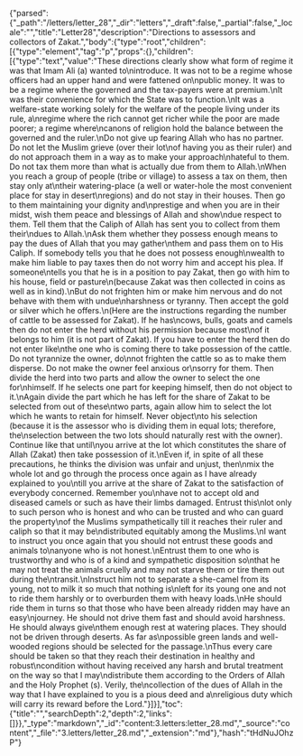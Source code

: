 {"parsed":{"_path":"/letters/letter_28","_dir":"letters","_draft":false,"_partial":false,"_locale":"","title":"Letter28","description":"Directions to assessors and collectors of Zakat.","body":{"type":"root","children":[{"type":"element","tag":"p","props":{},"children":[{"type":"text","value":"These directions clearly show what form of regime it was that Imam Ali (a) wanted to\nintroduce. It was not to be a regime whose officers had an upper hand and were fattened on\npublic money. It was to be a regime where the governed and the tax-payers were at premium.\nIt was their convenience for which the State was to function.\nIt was a welfare-state working solely for the welfare of the people living under its rule, a\nregime where the rich cannot get richer while the poor are made poorer; a regime where\ncanons of religion hold the balance between the governed and the ruler.\nDo not give up fearing Allah who has no partner. Do not let the Muslim grieve (over their lot\nof having you as their ruler) and do not approach them in a way as to make your approach\nhateful to them. Do not tax them more than what is actually due from them to Allah.\nWhen you reach a group of people (tribe or village) to assess a tax on them, then stay only at\ntheir watering-place (a well or water-hole the most convenient place for stay in desert\nregions) and do not stay in their houses. Then go to them maintaining your dignity and\nprestige and when you are in their midst, wish them peace and blessings of Allah and show\ndue respect to them. Tell them that the Caliph of Allah has sent you to collect from them their\ndues to Allah.\nAsk them whether they possess enough means to pay the dues of Allah that you may gather\nthem and pass them on to His Caliph. If somebody tells you that he does not possess enough\nwealth to make him liable to pay taxes then do not worry him and accept his plea. If someone\ntells you that he is in a position to pay Zakat, then go with him to his house, field or pasture\n(because Zakat was then collected in coins as well as in kind).\nBut do not frighten him or make him nervous and do not behave with them with undue\nharshness or tyranny. Then accept the gold or silver which he offers.\n(Here are the instructions regarding the number of cattle to be assessed for Zakat). If he has\ncows, bulls, goats and camels then do not enter the herd without his permission because most\nof it belongs to him (it is not part of Zakat). If you have to enter the herd then do not enter like\nthe one who is coming there to take possession of the cattle. Do not tyrannize the owner, do\nnot frighten the cattle so as to make them disperse. Do not make the owner feel anxious or\nsorry for them. Then divide the herd into two parts and allow the owner to select the one for\nhimself. If he selects one part for keeping himself, then do not object to it.\nAgain divide the part which he has left for the share of Zakat to be selected from out of these\ntwo parts, again allow him to select the lot which he wants to retain for himself. Never object\nto his selection (because it is the assessor who is dividing them in equal lots; therefore, the\nselection between the two lots should naturally rest with the owner). Continue like that until\nyou arrive at the lot which constitutes the share of Allah (Zakat) then take possession of it.\nEven if, in spite of all these precautions, he thinks the division was unfair and unjust, then\nmix the whole lot and go through the process once again as I have already explained to you\ntill you arrive at the share of Zakat to the satisfaction of everybody concerned. Remember you\nhave not to accept old and diseased camels or such as have their limbs damaged. Entrust this\nlot only to such person who is honest and who can be trusted and who can guard the property\nof the Muslims sympathetically till it reaches their ruler and caliph so that it may be\ndistributed equitably among the Muslims.\nI want to instruct you once again that you should not entrust these goods and animals to\nanyone who is not honest.\nEntrust them to one who is trustworthy and who is of a kind and sympathetic disposition so\nthat he may not treat the animals cruelly and may not starve them or tire them out during the\ntransit.\nInstruct him not to separate a she-camel from its young, not to milk it so much that nothing is\nleft for its young one and not to ride them harshly or to overburden them with heavy loads.\nHe should ride them in turns so that those who have been already ridden may have an easy\njourney. He should not drive them fast and should avoid harshness. He should always give\nthem enough rest at watering places. They should not be driven through deserts. As far as\npossible green lands and well-wooded regions should be selected for the passage.\nThus every care should be taken so that they reach their destination in healthy and robust\ncondition without having received any harsh and brutal treatment on the way so that I may\ndistribute them according to the Orders of Allah and the Holy Prophet (s). Verily, the\ncollection of the dues of Allah in the way that I have explained to you is a pious deed and a\nreligious duty which will carry its reward before the Lord."}]}],"toc":{"title":"","searchDepth":2,"depth":2,"links":[]}},"_type":"markdown","_id":"content:3.letters:letter_28.md","_source":"content","_file":"3.letters/letter_28.md","_extension":"md"},"hash":"tHdNuJOhzP"}